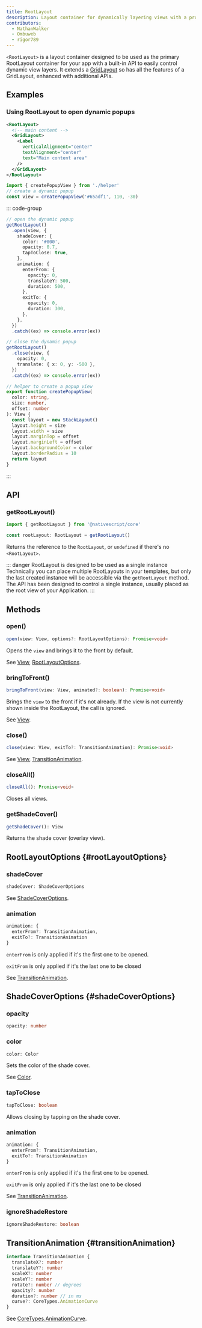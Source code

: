 ```yaml
---
title: RootLayout
description: Layout container for dynamically layering views with a programmatic API.
contributors:
  - NathanWalker
  - Ombuweb
  - rigor789
---
```


`<RootLayout>` is a layout container designed to be used as the primary RootLayout container for your app with a built-in API to easily control dynamic view layers. It extends a [GridLayout](/ui/grid-layout) so has all the features of a GridLayout, enhanced with additional APIs.

## Examples

### Using RootLayout to open dynamic popups

```xml
<RootLayout>
  <!-- main content -->
  <GridLayout>
    <Label
      verticalAlignment="center"
      textAlignment="center"
      text="Main content area"
    />
  </GridLayout>
</RootLayout>
```

```ts
import { createPopupView } from './helper'
// create a dynamic popup
const view = createPopupView('#65adf1', 110, -30)
```

::: code-group

```ts [Opening]
// open the dynamic popup
getRootLayout()
  .open(view, {
    shadeCover: {
      color: '#000',
      opacity: 0.7,
      tapToClose: true,
    },
    animation: {
      enterFrom: {
        opacity: 0,
        translateY: 500,
        duration: 500,
      },
      exitTo: {
        opacity: 0,
        duration: 300,
      },
    },
  })
  .catch((ex) => console.error(ex))
```

```ts [Closing]
// close the dynamic popup
getRootLayout()
  .close(view, {
    opacity: 0,
    translate: { x: 0, y: -500 },
  })
  .catch((ex) => console.error(ex))
```

```ts [helper.ts]
// helper to create a popup view
export function createPopupView(
  color: string,
  size: number,
  offset: number
): View {
  const layout = new StackLayout()
  layout.height = size
  layout.width = size
  layout.marginTop = offset
  layout.marginLeft = offset
  layout.backgroundColor = color
  layout.borderRadius = 10
  return layout
}
```

:::

<!--
### Listening to a view closed event

To handle a closed view event, listen to the view's `unloaded` event.

```ts
view.on(ViewBase.unloadedEvent, () => {
  // Do something
})
``` -->

## API

### getRootLayout()

```ts
import { getRootLayout } from '@nativescript/core'

const rootLayout: RootLayout = getRootLayout()
```

Returns the reference to the `RootLayout`, or `undefined` if there's no `<RootLayout>`.

::: danger RootLayout is designed to be used as a single instance
Technically you can place multiple RootLayouts in your templates, but only the last created instance will be accessible via the `getRootLayout` method. The API has been designed to control a single instance, usually placed as the root view of your Application.
:::

## Methods

### open()

```ts
open(view: View, options?: RootLayoutOptions): Promise<void>
```

Opens the `view` and brings it to the front by default.

See [View](/api/class/View), [RootLayoutOptions](#rootLayoutOptions).

### bringToFront()

```ts
bringToFront(view: View, animated?: boolean): Promise<void>
```

Brings the `view` to the front if it's not already. If the view is not currently shown inside the RootLayout, the call is ignored.

See [View](/api/class/View).

### close()

```ts
close(view: View, exitTo?: TransitionAnimation): Promise<void>
```

See [View](/api/class/View), [TransitionAnimation](#transitionAnimation).

### closeAll()

```ts
closeAll(): Promise<void>
```

Closes all views.

### getShadeCover()

```ts
getShadeCover(): View
```

Returns the shade cover (overlay view).

## RootLayoutOptions {#rootLayoutOptions}

### shadeCover

```ts
shadeCover: ShadeCoverOptions
```

See [ShadeCoverOptions](#shadeCoverOptions).

### animation

```ts
animation: {
  enterFrom?: TransitionAnimation,
  exitTo?: TransitionAnimation
}
```

`enterFrom` is only applied if it's the first one to be opened.

`exitFrom` is only applied if it's the last one to be closed

See [TransitionAnimation](#transitionAnimation).

## ShadeCoverOptions {#shadeCoverOptions}

### opacity

```ts
opacity: number
```

### color

```ts
color: Color
```

Sets the color of the shade cover.

See [Color](/api/class/Color).

### tapToClose

```ts
tapToClose: boolean
```

Allows closing by tapping on the shade cover.

### animation

```ts
animation: {
  enterFrom?: TransitionAnimation,
  exitTo?: TransitionAnimation
}
```

`enterFrom` is only applied if it's the first one to be opened.

`exitFrom` is only applied if it's the last one to be closed

See [TransitionAnimation](#transitionAnimation).

### ignoreShadeRestore

```ts
ignoreShadeRestore: boolean
```

## TransitionAnimation {#transitionAnimation}

```ts
interface TransitionAnimation {
  translateX?: number
  translateY?: number
  scaleX?: number
  scaleY?: number
  rotate?: number // degrees
  opacity?: number
  duration?: number // in ms
  curve?: CoreTypes.AnimationCurve
}
```

See [CoreTypes.AnimationCurve](/api/namespace/CoreTypes-AnimationCurve).
